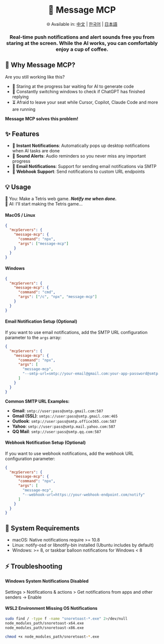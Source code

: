 <div align="center">
  <h1>💬 Message MCP</h1>
  <p>
    🌐 Available in:
    <a href="README.zh.md">中文</a> |
    <a href="README.ko.md">한국어</a> |
    <a href="README.ja.md">日本語</a>
  </p>
  <h3>Real-time push notifications and alert sounds free you from staring at the screen. While the AI works, you can comfortably enjoy a cup of coffee.</h3>
</div>

## 🤔 Why Message MCP?

Are you still working like this?

- 👀 Staring at the progress bar waiting for AI to generate code
- 🔄 Constantly switching windows to check if ChatGPT has finished replying
- ⏳ Afraid to leave your seat while Cursor, Copilot, Claude Code and more are running

**Message MCP solves this problem!**

## ✨ Features

- 💬 **Instant Notifications**: Automatically pops up desktop notifications when AI tasks are done
- 🔔 **Sound Alerts**: Audio reminders so you never miss any important progress
- 📧 **Email Notifications**: Support for sending email notifications via SMTP
- 🧩 **Webhook Support**: Send notifications to custom URL endpoints

## 💡 Usage

👤 You: Make a Tetris web game. **_Notify me when done._**<br>
🤖 AI: I'll start making the Tetris game...

#### MacOS / Linux

```json
{
  "mcpServers": {
    "message-mcp": {
      "command": "npx",
      "args": ["message-mcp"]
    }
  }
}
```

#### Windows

```json
{
  "mcpServers": {
    "message-mcp": {
      "command": "cmd",
      "args": ["/c", "npx", "message-mcp"]
    }
  }
}
```

#### Email Notification Setup (Optional)

If you want to use email notifications, add the SMTP URL configuration parameter to the `args` array:

```json
{
  "mcpServers": {
    "message-mcp": {
      "command": "npx",
      "args": [
        "message-mcp",
        "--smtp-url=smtp://your-email@gmail.com:your-app-password@smtp.gmail.com:587"
      ]
    }
  }
}
```

**Common SMTP URL Examples:**

- **Gmail**: `smtp://user:pass@smtp.gmail.com:587`
- **Gmail (SSL)**: `smtps://user:pass@smtp.gmail.com:465`
- **Outlook**: `smtp://user:pass@smtp.office365.com:587`
- **Yahoo**: `smtp://user:pass@smtp.mail.yahoo.com:587`
- **QQ Mail**: `smtp://user:pass@smtp.qq.com:587`

#### Webhook Notification Setup (Optional)

If you want to use webhook notifications, add the webhook URL configuration parameter:

```json
{
  "mcpServers": {
    "message-mcp": {
      "command": "npx",
      "args": [
        "message-mcp",
        "--webhook-url=https://your-webhook-endpoint.com/notify"
      ]
    }
  }
}
```

## 📌 System Requirements

- macOS: Native notifications require >= 10.8
- Linux: notify-osd or libnotify-bin installed (Ubuntu includes by default)
- Windows: >= 8, or taskbar balloon notifications for Windows < 8

## ⚡ Troubleshooting

#### Windows System Notifications Disabled

Settings > Notifications & actions > Get notifications from apps and other senders → Enable

#### WSL2 Environment Missing OS Notifications

```bash
sudo find / -type f -name "snoretoast-*.exe" 2>/dev/null
node_modules_path/snoretoast-x64.exe
node_modules_path/snoretoast-x86.exe

chmod +x node_modules_path/snoretoast-*.exe
```
